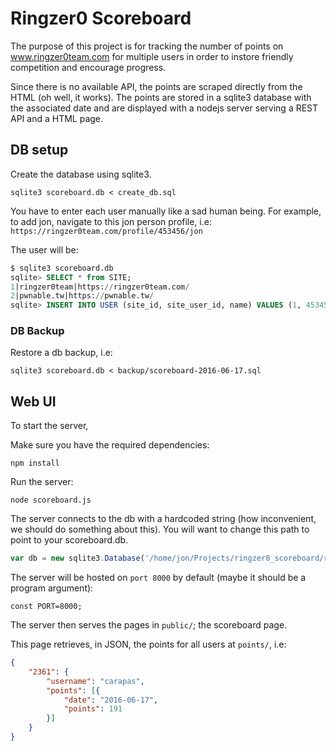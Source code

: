 # Ringzer0 Scoreboard

The purpose of this project is for tracking the number of points on www.ringzer0team.com 
for multiple users in order to instore friendly competition and encourage progress.

Since there is no available API, the points are scraped directly from the HTML (oh well, it works).
The points are stored in a sqlite3 database with the associated date and are displayed with a 
nodejs server serving a REST API and a HTML page.

## DB setup

Create the database using sqlite3.

```
sqlite3 scoreboard.db < create_db.sql
```


You have to enter each user manually like a sad human being.
For example, to add jon, navigate to this jon person profile, i.e: `https://ringzer0team.com/profile/453456/jon`

The user will be:

```sql
$ sqlite3 scoreboard.db
sqlite> SELECT * from SITE;
1|ringzer0team|https://ringzer0team.com/
2|pwnable.tw|https://pwnable.tw/
sqlite> INSERT INTO USER (site_id, site_user_id, name) VALUES (1, 453456, "jon");
```

### DB Backup

Restore a db backup, i.e:

```
sqlite3 scoreboard.db < backup/scoreboard-2016-06-17.sql
```

## Web UI

To start the server,

Make sure you have the required dependencies:

```
npm install
```

Run the server:

```
node scoreboard.js
```

The server connects to the db with a hardcoded string (how inconvenient, we should do something about this).
You will want to change this path to point to your scoreboard.db.

```js
var db = new sqlite3.Database('/home/jon/Projects/ringzer0_scoreboard/ringzer0parser/scoreboard.db');
```

The server will be hosted on `port 8000` by default (maybe it should be a program argument):

```
const PORT=8000;
```

The server then serves the pages in `public/`; the scoreboard page.

This page retrieves, in JSON, the points for all users at `points/`, i.e:

```json
{
	"2361": {
		"username": "carapas",
		"points": [{
			"date": "2016-06-17",
			"points": 191
		}]
	}
}
```
